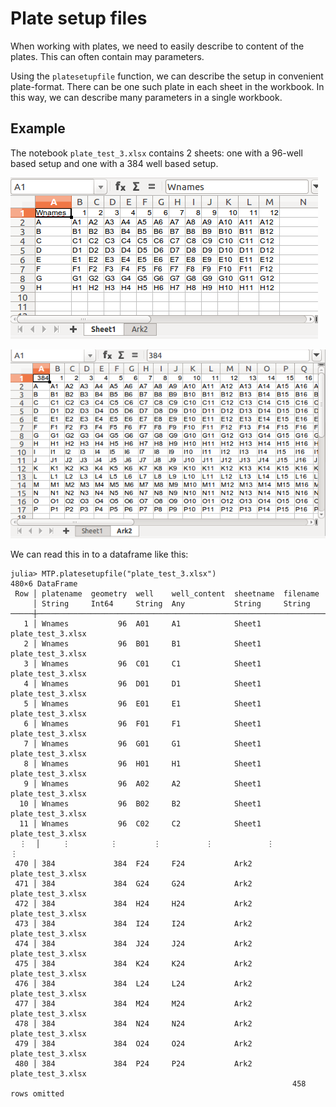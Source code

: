 # Plate setup files

When working with plates, we need to easily describe to content of the plates.
This can often contain may parameters.

Using the `platesetupfile` function, we can describe the setup in convenient plate-format.
There can be one such plate in each sheet in the workbook.
In this way, we can describe many parameters in a single workbook.

## Example

The notebook `plate_test_3.xlsx` contains 2 sheets: one with a 96-well based setup and one with a 384 well based setup.

![96 well example](img/sheet1.png)

![384 well example](img/sheet2.png)

We can read this in to a dataframe like this:

```{julia}
julia> MTP.platesetupfile("plate_test_3.xlsx")
480×6 DataFrame
 Row │ platename  geometry  well    well_content  sheetname  filename          
     │ String     Int64     String  Any           String     String            
─────┼─────────────────────────────────────────────────────────────────────────
   1 │ Wnames           96  A01     A1            Sheet1     plate_test_3.xlsx
   2 │ Wnames           96  B01     B1            Sheet1     plate_test_3.xlsx
   3 │ Wnames           96  C01     C1            Sheet1     plate_test_3.xlsx
   4 │ Wnames           96  D01     D1            Sheet1     plate_test_3.xlsx
   5 │ Wnames           96  E01     E1            Sheet1     plate_test_3.xlsx
   6 │ Wnames           96  F01     F1            Sheet1     plate_test_3.xlsx
   7 │ Wnames           96  G01     G1            Sheet1     plate_test_3.xlsx
   8 │ Wnames           96  H01     H1            Sheet1     plate_test_3.xlsx
   9 │ Wnames           96  A02     A2            Sheet1     plate_test_3.xlsx
  10 │ Wnames           96  B02     B2            Sheet1     plate_test_3.xlsx
  11 │ Wnames           96  C02     C2            Sheet1     plate_test_3.xlsx
  ⋮  │     ⋮         ⋮        ⋮          ⋮            ⋮              ⋮
 470 │ 384             384  F24     F24           Ark2       plate_test_3.xlsx
 471 │ 384             384  G24     G24           Ark2       plate_test_3.xlsx
 472 │ 384             384  H24     H24           Ark2       plate_test_3.xlsx
 473 │ 384             384  I24     I24           Ark2       plate_test_3.xlsx
 474 │ 384             384  J24     J24           Ark2       plate_test_3.xlsx
 475 │ 384             384  K24     K24           Ark2       plate_test_3.xlsx
 476 │ 384             384  L24     L24           Ark2       plate_test_3.xlsx
 477 │ 384             384  M24     M24           Ark2       plate_test_3.xlsx
 478 │ 384             384  N24     N24           Ark2       plate_test_3.xlsx
 479 │ 384             384  O24     O24           Ark2       plate_test_3.xlsx
 480 │ 384             384  P24     P24           Ark2       plate_test_3.xlsx
                                                               458 rows omitted
```

